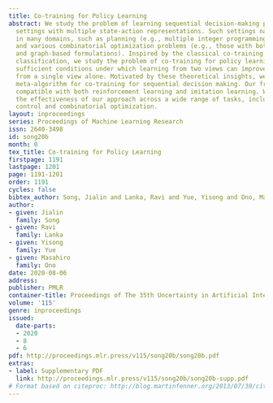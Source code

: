```yaml
---
title: Co-training for Policy Learning
abstract: We study the problem of learning sequential decision-making policies in
  settings with multiple state-action representations. Such settings naturally arise
  in many domains, such as planning (e.g., multiple integer programming formulations)
  and various combinatorial optimization problems (e.g., those with both integer programming
  and graph-based formulations). Inspired by the classical co-training framework for
  classification, we study the problem of co-training for policy learning. We present
  sufficient conditions under which learning from two views can improve upon learning
  from a single view alone. Motivated by these theoretical insights, we present a
  meta-algorithm for co-training for sequential decision making. Our framework is
  compatible with both reinforcement learning and imitation learning. We validate
  the effectiveness of our approach across a wide range of tasks, including discrete/continuous
  control and combinatorial optimization.
layout: inproceedings
series: Proceedings of Machine Learning Research
issn: 2640-3498
id: song20b
month: 0
tex_title: Co-training for Policy Learning
firstpage: 1191
lastpage: 1201
page: 1191-1201
order: 1191
cycles: false
bibtex_author: Song, Jialin and Lanka, Ravi and Yue, Yisong and Ono, Masahiro
author:
- given: Jialin
  family: Song
- given: Ravi
  family: Lanka
- given: Yisong
  family: Yue
- given: Masahiro
  family: Ono
date: 2020-08-06
address: 
publisher: PMLR
container-title: Proceedings of The 35th Uncertainty in Artificial Intelligence Conference
volume: '115'
genre: inproceedings
issued:
  date-parts:
  - 2020
  - 8
  - 6
pdf: http://proceedings.mlr.press/v115/song20b/song20b.pdf
extras:
- label: Supplementary PDF
  link: http://proceedings.mlr.press/v115/song20b/song20b-supp.pdf
# Format based on citeproc: http://blog.martinfenner.org/2013/07/30/citeproc-yaml-for-bibliographies/
---
```


